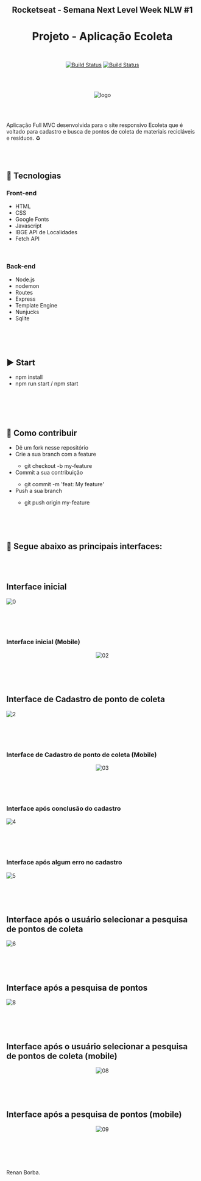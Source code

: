 <div align="center">

## Rocketseat - Semana Next Level Week NLW #1
# Projeto - Aplicação Ecoleta

</div>

<br>

<div align="center">

[![Build Status](https://img.shields.io/github/stars/RenanBorba/ecoleta.svg)](https://github.com/RenanBorba/ecoleta) [![Build Status](https://img.shields.io/github/forks/RenanBorba/ecoleta.svg)](https://github.com/RenanBorba/ecoleta)

</div>

<br><br>

<div align="center">

![logo](https://user-images.githubusercontent.com/48495838/84052952-a14bcd00-a987-11ea-86ea-5fa647764c5d.png)

</div>

<br><br>

Aplicação Full MVC desenvolvida para o site responsivo Ecoleta que é voltado para cadastro e busca de pontos de coleta de materiais recicláveis e resíduos. ♻️

<br><br>

## :rocket: Tecnologias
### Front-end
<ul>
  <li>HTML</li> 
  <li>CSS</li>
  <li>Google Fonts</li>
  <li>Javascript</li>  
  <li>IBGE API de Localidades</li>
  <li>Fetch API</li> 
</ul>

<br>

### Back-end
<ul>
  <li>Node.js</li>
  <li>nodemon</li> 
  <li>Routes</li>
  <li>Express</li> 
  <li>Template Engine</li>
  <li>Nunjucks</li>
  <li>Sqlite</li> 
</ul>

<br><br><br>

## :arrow_forward: Start
<ul>
  <li>npm install</li>
  <li>npm run start / npm start</li>
</ul>

<br>

<br><br>

## :punch: Como contribuir 
<ul>
  <li>Dê um fork nesse repositório</li>
  <li>Crie a sua branch com a feature</li>
    <ul>
      <li>git checkout -b my-feature</li>
    </ul>
  <li>Commit a sua contribuição</li>
    <ul>
      <li>git commit -m 'feat: My feature'</li>
    </ul>
  <li>Push a sua branch</li>
    <ul>
      <li>git push origin my-feature</li>
    </ul>
</ul>
<br><br><br>

## :mega: Segue abaixo as principais interfaces:

<br><br>

## Interface inicial

![0](https://user-images.githubusercontent.com/48495838/83978346-41005100-a8dd-11ea-838b-bb9e4d487684.png) 

<br><br><br>

### Interface inicial (Mobile)

<div align="center">

![02](https://user-images.githubusercontent.com/48495838/84054837-58494800-a98a-11ea-9980-30144d526fc0.png)

</div>

<br><br><br>

## Interface de Cadastro de ponto de coleta

![2](https://user-images.githubusercontent.com/48495838/84055549-5df35d80-a98b-11ea-9bcb-00c90653a35a.png)

<br><br><br>

### Interface de Cadastro de ponto de coleta (Mobile)

<div align="center">

![03](https://user-images.githubusercontent.com/48495838/84055000-95add580-a98a-11ea-985f-49d965da1bdb.png)

</div>

<br><br><br>

### Interface após conclusão do cadastro

![4](https://user-images.githubusercontent.com/48495838/83978357-54abb780-a8dd-11ea-878a-8f45b1e049eb.png) 

<br><br><br>

### Interface após algum erro no cadastro

![5](https://user-images.githubusercontent.com/48495838/83978358-55dce480-a8dd-11ea-994c-15c6c58e0c39.png) 

<br><br><br>

## Interface após o usuário selecionar a pesquisa de pontos de coleta

![6](https://user-images.githubusercontent.com/48495838/83978359-56757b00-a8dd-11ea-8c28-2f73cbed985c.png) 

<br><br><br>

## Interface após a pesquisa de pontos

![8](https://user-images.githubusercontent.com/48495838/84055576-677cc580-a98b-11ea-8fdd-b6baeb921835.png)

<br><br><br>

## Interface após o usuário selecionar a pesquisa de pontos de coleta (mobile)

<div align="center">

![08](https://user-images.githubusercontent.com/48495838/84054839-58494800-a98a-11ea-9c43-814601822c33.png)

</div>

<br><br><br>

## Interface após a pesquisa de pontos (mobile)

<div align="center">

![09](https://user-images.githubusercontent.com/48495838/84054835-57b0b180-a98a-11ea-9193-87457ce2ad1c.png)

</div>

<br><br><br><br>

Renan Borba.
